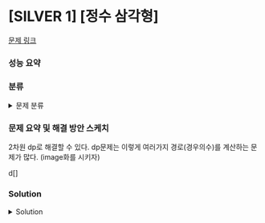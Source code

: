 # [SILVER 1] [정수 삼각형]

[문제 링크](https://www.acmicpc.net/problem/1932) 

### 성능 요약

### 분류

<details><summary>문제 분류</summary> 

[다이내믹 프로그래밍]

</details>

### 문제 요약 및 해결 방안 스케치

2차원 dp로 해결할 수 있다. dp문제는 이렇게 여러가지 경로(경우의수)를 계산하는 문제가 많다. (image화를 시키자)

d[]

### Solution

<details><summary>Solution</summary> 

[Source Code]

</details>
